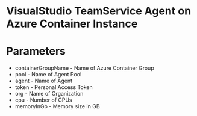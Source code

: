 # VisualStudio TeamService Agent on Azure Container Instance

# Parameters

* containerGroupName - Name of Azure Container Group
* pool - Name of Agent Pool
* agent - Name of Agent
* token - Personal Access Token
* org - Name of Organization
* cpu - Number of CPUs
* memoryInGb - Memory size in GB


